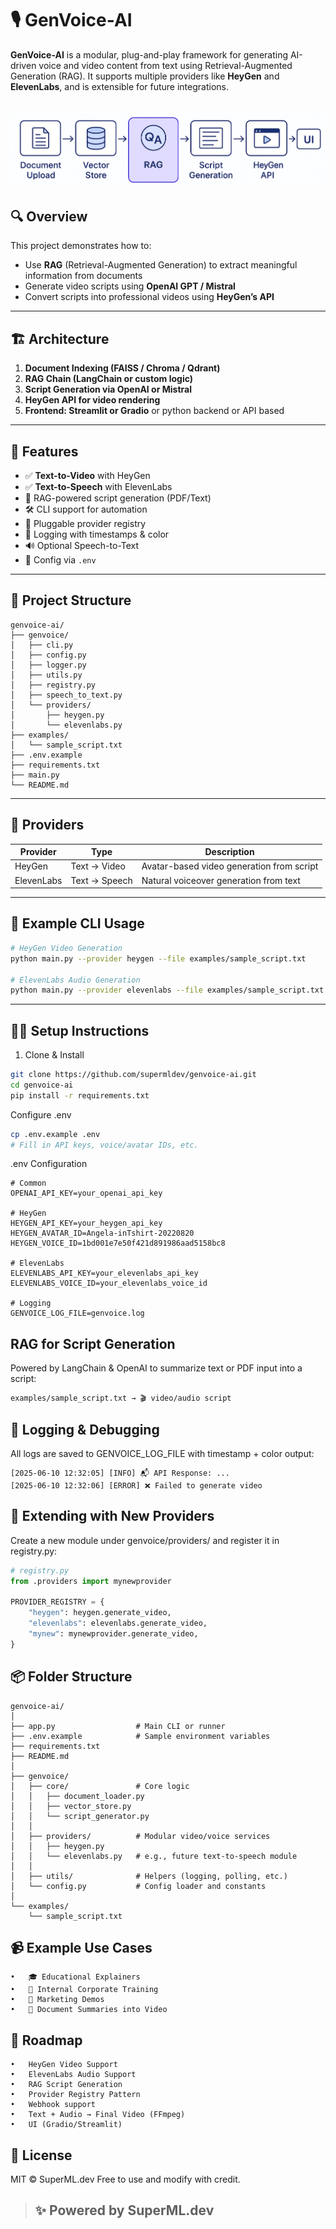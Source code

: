 # 🎙️ GenVoice-AI
**GenVoice-AI** is a modular, plug-and-play framework for generating AI-driven voice and video content from text using Retrieval-Augmented Generation (RAG). It supports multiple providers like **HeyGen** and **ElevenLabs**, and is extensible for future integrations.

![HeyGen Flow Diagram](docs/flow_diagram.png)
---

## 🔍 Overview

This project demonstrates how to:

- Use **RAG** (Retrieval-Augmented Generation) to extract meaningful information from documents
- Generate video scripts using **OpenAI GPT / Mistral**
- Convert scripts into professional videos using **HeyGen’s API**

---

## 🏗️ Architecture

1. **Document Indexing (FAISS / Chroma / Qdrant)**
2. **RAG Chain (LangChain or custom logic)**
3. **Script Generation via OpenAI or Mistral**
4. **HeyGen API for video rendering**
5. **Frontend: Streamlit or Gradio** or python backend or API based

---

## 🚀 Features

- ✅ **Text-to-Video** with HeyGen
- ✅ **Text-to-Speech** with ElevenLabs
- 🧠 RAG-powered script generation (PDF/Text)
- 🛠️ CLI support for automation
- 🧩 Pluggable provider registry
- 📝 Logging with timestamps & color
- 🔊 Optional Speech-to-Text
- 🔐 Config via `.env`

---

## 📁 Project Structure

```
genvoice-ai/
├── genvoice/
│   ├── cli.py
│   ├── config.py
│   ├── logger.py
│   ├── utils.py
│   ├── registry.py
│   ├── speech_to_text.py
│   └── providers/
│       ├── heygen.py
│       └── elevenlabs.py
├── examples/
│   └── sample_script.txt
├── .env.example
├── requirements.txt
├── main.py
└── README.md
```
---

## 🧩 Providers

| Provider     | Type          | Description                                  |
|--------------|---------------|----------------------------------------------|
| HeyGen       | Text → Video  | Avatar-based video generation from script    |
| ElevenLabs   | Text → Speech | Natural voiceover generation from text       |

---

## 🧪 Example CLI Usage

```bash
# HeyGen Video Generation
python main.py --provider heygen --file examples/sample_script.txt

# ElevenLabs Audio Generation
python main.py --provider elevenlabs --file examples/sample_script.txt
```

---

## 🧑‍💻 Setup Instructions

1. Clone & Install
```bash
git clone https://github.com/supermldev/genvoice-ai.git
cd genvoice-ai
pip install -r requirements.txt
```

Configure .env
```bash
cp .env.example .env
# Fill in API keys, voice/avatar IDs, etc.
```
.env Configuration
```
# Common
OPENAI_API_KEY=your_openai_api_key

# HeyGen
HEYGEN_API_KEY=your_heygen_api_key
HEYGEN_AVATAR_ID=Angela-inTshirt-20220820
HEYGEN_VOICE_ID=1bd001e7e50f421d891986aad5158bc8

# ElevenLabs
ELEVENLABS_API_KEY=your_elevenlabs_api_key
ELEVENLABS_VOICE_ID=your_elevenlabs_voice_id

# Logging
GENVOICE_LOG_FILE=genvoice.log
```
## RAG for Script Generation

Powered by LangChain & OpenAI to summarize text or PDF input into a script:

```bash
examples/sample_script.txt → 🎬 video/audio script
```

## 🧰 Logging & Debugging
All logs are saved to GENVOICE_LOG_FILE with timestamp + color output:
```angular2html
[2025-06-10 12:32:05] [INFO] 📬 API Response: ...
[2025-06-10 12:32:06] [ERROR] ❌ Failed to generate video
```


## 🧱 Extending with New Providers

Create a new module under genvoice/providers/ and register it in registry.py:

```python
# registry.py
from .providers import mynewprovider

PROVIDER_REGISTRY = {
    "heygen": heygen.generate_video,
    "elevenlabs": elevenlabs.generate_video,
    "mynew": mynewprovider.generate_video,
}
```
## 📦 Folder Structure

```
genvoice-ai/
│
├── app.py                  # Main CLI or runner
├── .env.example            # Sample environment variables
├── requirements.txt
├── README.md
│
├── genvoice/
│   ├── core/               # Core logic
│   │   ├── document_loader.py
│   │   ├── vector_store.py
│   │   └── script_generator.py
│   │
│   ├── providers/          # Modular video/voice services
│   │   ├── heygen.py
│   │   └── elevenlabs.py   # e.g., future text-to-speech module
│   │
│   ├── utils/              # Helpers (logging, polling, etc.)
│   └── config.py           # Config loader and constants
│
└── examples/
    └── sample_script.txt
```

## 📹 Example Use Cases
	•	🎓 Educational Explainers
	•	🏢 Internal Corporate Training
	•	📢 Marketing Demos
	•	🧾 Document Summaries into Video

## 🎯 Roadmap
	•	HeyGen Video Support
	•	ElevenLabs Audio Support
	•	RAG Script Generation
	•	Provider Registry Pattern
	•	Webhook support
	•	Text + Audio → Final Video (FFmpeg)
	•	UI (Gradio/Streamlit)

## 📄 License
MIT © SuperML.dev
Free to use and modify with credit.

> ##  ✨ Powered by SuperML.dev
